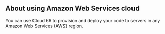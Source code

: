 ## About using Amazon Web Services cloud

You can use Cloud 66 to provision and deploy your code to servers in any Amazon Web Services (AWS) region. 

